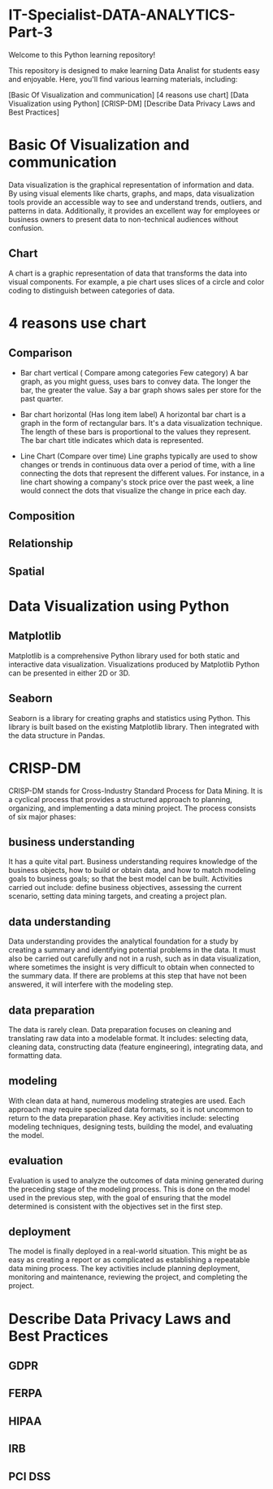 # IT-Specialist-DATA-ANALYTICS-Part-3

Welcome to this Python learning repository!

This repository is designed to make learning Data Analist for students easy and enjoyable. Here, you'll find various learning materials, including:

[Basic Of Visualization and communication]
[4 reasons use chart]
[Data Visualization using Python]
[CRISP-DM]
[Describe Data Privacy Laws and Best Practices]


# Basic Of Visualization and communication
Data visualization is the graphical representation of information and data. By using visual elements like charts, graphs, and maps, data visualization tools provide an accessible way to see and understand trends, outliers, and patterns in data. Additionally, it provides an excellent way for employees or business owners to present data to non-technical audiences without confusion.

## Chart
A chart is a graphic representation of data that transforms the data into visual components. For example, a pie chart uses slices of a circle and color coding to distinguish between categories of data.

# 4 reasons use chart
## Comparison
* Bar chart vertical ( Compare among categories Few category)
A bar graph, as you might guess, uses bars to convey data. The longer the bar, the greater the value. Say a bar graph shows sales per store for the past quarter.

* Bar chart horizontal (Has long item label)
A horizontal bar chart is a graph in the form of rectangular bars. It's a data visualization technique. The length of these bars is proportional to the values they represent. The bar chart title indicates which data is represented.


* Line Chart (Compare over time)
Line graphs typically are used to show changes or trends in continuous data over a period of time, with a line connecting the dots that represent the different values. For instance, in a line chart showing a company's stock price over the past week, a line would connect the dots that visualize the change in price each day.

## Composition
## Relationship
## Spatial

# Data Visualization using Python
## Matplotlib
Matplotlib is a comprehensive Python library used for both static and interactive data visualization. Visualizations produced by Matplotlib Python can be presented in either 2D or 3D.

## Seaborn
Seaborn is a library for creating graphs and statistics using Python. This library is built based on the existing Matplotlib library. Then integrated with the data structure in Pandas.

# CRISP-DM
CRISP-DM stands for Cross-Industry Standard Process for Data Mining. It is a cyclical process that provides a structured approach to planning, organizing, and implementing a data mining project. The process consists of six major phases:
## business understanding
It has a quite vital part. Business understanding requires knowledge of the business objects, how to build or obtain data, and how to match modeling goals to business goals; so that the best model can be built. Activities carried out include: define business objectives, assessing the current scenario, setting data mining targets, and creating a project plan. 
## data understanding
Data understanding provides the analytical foundation for a study by creating a summary and identifying potential problems in the data. It must also be carried out carefully and not in a rush, such as in data visualization, where sometimes the insight is very difficult to obtain when connected to the summary data. If there are problems at this step that have not been answered, it will interfere with the modeling step.
## data preparation
The data is rarely clean. Data preparation focuses on cleaning and translating raw data into a modelable format. It includes: selecting data, cleaning data, constructing data (feature engineering), integrating data, and formatting data.
## modeling
With clean data at hand, numerous modeling strategies are used. Each approach may require specialized data formats, so it is not uncommon to return to the data preparation phase. Key activities include: selecting modeling techniques, designing tests, building the model, and evaluating the model.
## evaluation
Evaluation is used to analyze the outcomes of data mining generated during the preceding stage of the modeling process. This is done on the model used in the previous step, with the goal of ensuring that the model determined is consistent with the objectives set in the first step.
## deployment
The model is finally deployed in a real-world situation. This might be as easy as creating a report or as complicated as establishing a repeatable data mining process. The key activities include planning deployment, monitoring and maintenance, reviewing the project, and completing the project.

# Describe Data Privacy Laws and Best Practices
## GDPR
## FERPA
## HIPAA
## IRB
## PCI DSS
